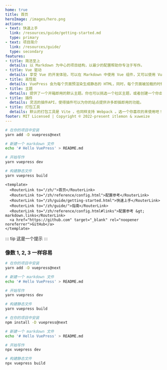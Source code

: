```yaml
---
home: true
title: 首页
heroImage: /images/hero.png
actions:
- text: 快速上手
  link: /resources/guide/getting-started.md
  type: primary
- text: 项目简介
  link: /resources/guide/
  type: secondary
features:
- title: 简洁至上
  details: 以 Markdown 为中心的项目结构，以最少的配置帮助你专注于写作。
- title: Vue 驱动
  details: 享受 Vue 的开发体验，可以在 Markdown 中使用 Vue 组件，又可以使用 Vue 来开发自定义主题。
- title: 高性能
  details: VuePress 会为每个页面预渲染生成静态的 HTML，同时，每个页面被加载的时候，将作为 SPA 运行。
- title: 主题
  details: 提供了一个开箱即用的默认主题。你也可以挑选一个社区主题，或者创建一个你自己的主题。
- title: 插件
  details: 灵活的插件API，使得插件可以为你的站点提供许多即插即用的功能。
- title: 打包工具
  details: 默认的打包工具是 Vite ，也同样支持 Webpack 。选一个你喜欢的来使用吧！
footer: MIT Licensed | Copyright © 2022-present itlemon & xuweize
---
```


```bash
# 在你的项目中安装
yarn add -D vuepress@next

# 新建一个 markdown 文件
echo '# Hello VuePress' > README.md

# 开始写作
yarn vuepress dev

# 构建静态文件
yarn vuepress build
```

```vue
<template>
  <RouterLink to="/zh/">首页</RouterLink>
  <RouterLink to="/zh/reference/config.html">配置参考</RouterLink>
  <RouterLink to="/zh/guide/getting-started.html">快速上手</RouterLink>
  <RouterLink to="/zh/guide/">指南</RouterLink>
  <RouterLink to="/zh/reference/config.html#links">配置参考 &gt; markdown.links</RouterLink>
  <a href="https://github.com" target="_blank" rel="noopener noreferrer">GitHub</a>
</template>
```

::: tip
这是一个提示
:::


### 像数 1, 2, 3 一样容易

<CodeGroup>
  <CodeGroupItem title="YARN" active>

```bash
# 在你的项目中安装
yarn add -D vuepress@next

# 新建一个 markdown 文件
echo '# Hello VuePress' > README.md

# 开始写作
yarn vuepress dev

# 构建静态文件
yarn vuepress build
```

  </CodeGroupItem>

  <CodeGroupItem title="NPM">

```bash
# 在你的项目中安装
npm install -D vuepress@next

# 新建一个 markdown 文件
echo '# Hello VuePress' > README.md

# 开始写作
npx vuepress dev

# 构建静态文件
npx vuepress build
```

  </CodeGroupItem>
</CodeGroup>